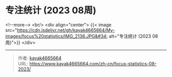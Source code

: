 # 专注统计 (2023 08周)


&lt;!--more--&gt;
&lt;br/&gt; 
&lt;div align=&#34;center&#34;&gt;
{{&lt; image src=&#34;https://cdn.jsdelivr.net/gh/kayak4665664/My-images/focus%20statistics/IMG_2136.JPG&#34; alt=&#34;专注统计 (2023 08周)&#34;&gt;}}
&lt;/div&gt;


---

> 作者: [kayak4665664](https://github.com/kayak4665664)  
> URL: https://www.kayak4665664.com/zh-cn/focus-statistics-08-2023/  

